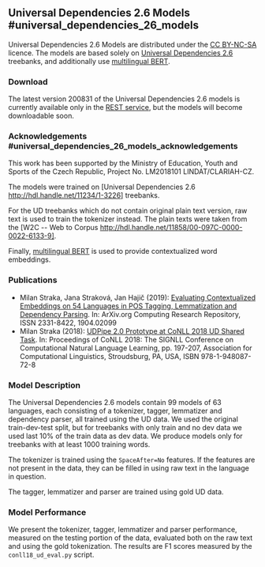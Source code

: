 ## Universal Dependencies 2.6 Models #universal_dependencies_26_models

Universal Dependencies 2.6 Models are distributed under the
[CC BY-NC-SA](http://creativecommons.org/licenses/by-nc-sa/4.0/) licence.
The models are based solely on [Universal Dependencies
2.6](http://hdl.handle.net/11234/1-3226) treebanks, and additionally
use [multilingual BERT](https://github.com/google-research/bert/blob/master/multilingual.md).

### Download

The latest version 200831 of the Universal Dependencies 2.6 models is currently
available only in the [REST service](http://lindat.mff.cuni.cz/services/udpipe/),
but the models will become downloadable soon.

### Acknowledgements #universal_dependencies_26_models_acknowledgements

This work has been supported by the Ministry of Education, Youth and Sports of
the Czech Republic, Project No. LM2018101 LINDAT/CLARIAH-CZ.

The models were trained on [Universal Dependencies 2.6 http://hdl.handle.net/11234/1-3226] treebanks.

For the UD treebanks which do not contain original plain text version,
raw text is used to train the tokenizer instead. The plain texts
were taken from the [W2C -- Web to Corpus http://hdl.handle.net/11858/00-097C-0000-0022-6133-9].

Finally, [multilingual BERT](https://github.com/google-research/bert/blob/master/multilingual.md)
is used to provide contextualized word embeddings.

### Publications

- Milan Straka, Jana Straková, Jan Hajič (2019): [Evaluating Contextualized Embeddings on 54 Languages in POS Tagging, Lemmatization and Dependency Parsing](https://arxiv.org/abs/1908.07448). In: ArXiv.org Computing Research Repository, ISSN 2331-8422, 1904.02099
- Milan Straka (2018): [UDPipe 2.0 Prototype at CoNLL 2018 UD Shared Task](https://www.aclweb.org/anthology/K18-2020/). In: Proceedings of CoNLL 2018: The SIGNLL Conference on Computational Natural Language Learning, pp. 197-207, Association for Computational Linguistics, Stroudsburg, PA, USA, ISBN 978-1-948087-72-8

### Model Description

The Universal Dependencies 2.6 models contain 99 models of 63 languages, each consisting of
a tokenizer, tagger, lemmatizer and dependency parser, all trained using
the UD data. We used the original train-dev-test split, but for treebanks with
only train and no dev data we used last 10% of the train data as dev data.
We produce models only for treebanks with at least 1000 training words.

The tokenizer is trained using the `SpaceAfter=No` features. If the features
are not present in the data, they can be filled in using raw text in the
language in question.

The tagger, lemmatizer and parser are trained using gold UD data.

### Model Performance

We present the tokenizer, tagger, lemmatizer and parser performance, measured on
the testing portion of the data, evaluated both on the raw text and using the
gold tokenization. The results are F1 scores measured by the `conll18_ud_eval.py`
script.
